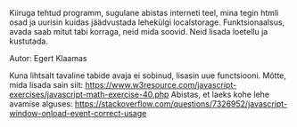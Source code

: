 Kiiruga tehtud programm, sugulane abistas interneti teel, mina tegin htmli osad ja 
uurisin kuidas jäädvustada lehekülgi localstorage. 
Funktsionaalsus, avada saab mitut tabi korraga, neid mida soovid. Neid lisada loetellu ja kustutada.

Autor: Egert Klaamas

Kuna lihtsalt tavaline tabide avaja ei sobinud, lisasin uue functsiooni.
Mõtte, mida lisada sain siit: https://www.w3resource.com/javascript-exercises/javascript-math-exercise-40.php
Abistas, et laeks kohe lehe avamise alguses: https://stackoverflow.com/questions/7326952/javascript-window-onload-event-correct-usage
